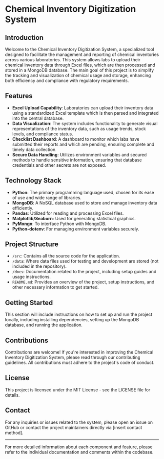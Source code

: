 # Chemical Inventory Digitization System

## Introduction

Welcome to the Chemical Inventory Digitization System, a specialized tool designed to facilitate the management and reporting of chemical inventories across various laboratories. This system allows labs to upload their chemical inventory data through Excel files, which are then processed and stored in a MongoDB database. The main goal of this project is to simplify the tracking and visualization of chemical usage and storage, enhancing both efficiency and compliance with regulatory requirements.

## Features

- **Excel Upload Capability**: Laboratories can upload their inventory data using a standardized Excel template which is then parsed and integrated into the central database.
- **Data Visualization**: The system includes functionality to generate visual representations of the inventory data, such as usage trends, stock levels, and compliance status.
- **Checklist Dashboard**: A dashboard to monitor which labs have submitted their reports and which are pending, ensuring complete and timely data collection.
- **Secure Data Handling**: Utilizes environment variables and secured methods to handle sensitive information, ensuring that database credentials and other secrets are not exposed.

## Technology Stack

- **Python**: The primary programming language used, chosen for its ease of use and wide range of libraries.
- **MongoDB**: A NoSQL database used to store and manage inventory data efficiently.
- **Pandas**: Utilized for reading and processing Excel files.
- **Matplotlib/Seaborn**: Used for generating statistical graphics.
- **PyMongo**: To interface Python with MongoDB.
- **Python-dotenv**: For managing environment variables securely.

## Project Structure

- `/src`: Contains all the source code for the application.
- `/data`: Where data files used for testing and development are stored (not included in the repository).
- `/docs`: Documentation related to the project, including setup guides and usage instructions.
- `README.md`: Provides an overview of the project, setup instructions, and other necessary information to get started.

## Getting Started

This section will include instructions on how to set up and run the project locally, including installing dependencies, setting up the MongoDB database, and running the application.

## Contributions

Contributions are welcome! If you're interested in improving the Chemical Inventory Digitization System, please read through our contributing guidelines. All contributions must adhere to the project's code of conduct.

## License

This project is licensed under the MIT License - see the LICENSE file for details.

## Contact

For any inquiries or issues related to the system, please open an issue on GitHub or contact the project maintainers directly via [insert contact method].

---

For more detailed information about each component and feature, please refer to the individual documentation and comments within the codebase.

